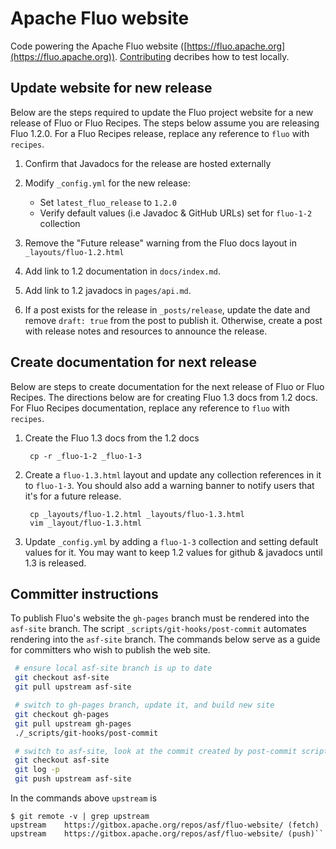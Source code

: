 # Apache Fluo website

Code powering the Apache Fluo website ([https://fluo.apache.org](https://fluo.apache.org)).
[Contributing](CONTRIBUTING.md) decribes how to test locally.

## Update website for new release

Below are the steps required to update the Fluo project website for a new release
of Fluo or Fluo Recipes.  The steps below assume you are releasing Fluo 1.2.0. For
a Fluo Recipes release, replace any reference to `fluo` with `recipes`.

1. Confirm that Javadocs for the release are hosted externally

2. Modify `_config.yml` for the new release:

    * Set `latest_fluo_release` to `1.2.0`
    * Verify default values (i.e Javadoc & GitHub URLs) set for `fluo-1-2` collection

3. Remove the "Future release" warning from the Fluo docs layout in `_layouts/fluo-1.2.html`

4. Add link to 1.2 documentation in `docs/index.md`.

5. Add link to 1.2 javadocs in `pages/api.md`.

6. If a post exists for the release in `_posts/release`, update the date and remove `draft: true`
   from the post to publish it.  Otherwise, create a post with release notes and resources to announce
   the release.

## Create documentation for next release

Below are steps to create documentation for the next release of Fluo or Fluo Recipes. The
directions below are for creating Fluo 1.3 docs from 1.2 docs.  For Fluo Recipes documentation,
replace any reference to `fluo` with `recipes`.

1. Create the Fluo 1.3 docs from the 1.2 docs

        cp -r _fluo-1-2 _fluo-1-3

2. Create a `fluo-1.3.html` layout and update any collection references in it to `fluo-1-3`.
   You should also add a warning banner to notify users that it's for a future release.

        cp _layouts/fluo-1.2.html _layouts/fluo-1.3.html
        vim _layout/fluo-1.3.html

3. Update `_config.yml` by adding a `fluo-1-3` collection and setting default values for it.
   You may want to keep 1.2 values for github & javadocs until 1.3 is released.
   
## Committer instructions

To publish Fluo's website the `gh-pages` branch must be rendered into the `asf-site` 
branch.  The script `_scripts/git-hooks/post-commit` automates rendering into the `asf-site` branch.
The commands below serve as a guide for committers who wish to publish the web site.

```bash
 # ensure local asf-site branch is up to date
 git checkout asf-site 
 git pull upstream asf-site

 # switch to gh-pages branch, update it, and build new site 
 git checkout gh-pages
 git pull upstream gh-pages 
 ./_scripts/git-hooks/post-commit 

 # switch to asf-site, look at the commit created by post-commit script, and push it if ok
 git checkout asf-site 
 git log -p
 git push upstream asf-site 
```

In the commands above `upstream` is 

```
$ git remote -v | grep upstream
upstream	https://gitbox.apache.org/repos/asf/fluo-website/ (fetch)
upstream	https://gitbox.apache.org/repos/asf/fluo-website/ (push)``
```
